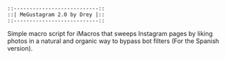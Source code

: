 	::---------------------------::
	::| MeGustagram 2.0 by Drey |::
	::---------------------------::

Simple macro script for iMacros that sweeps Instagram pages by liking photos in a natural and organic way to bypass bot filters (For the Spanish version).